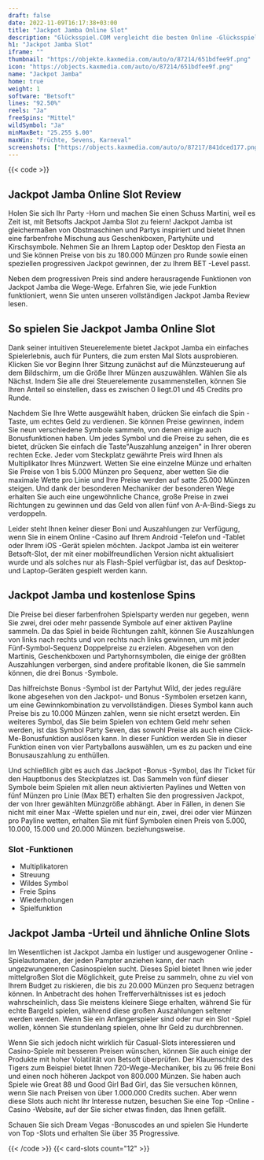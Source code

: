 ```yaml
---
draft: false
date: 2022-11-09T16:17:38+03:00
title: "Jackpot Jamba Online Slot"
description: "Glücksspiel.COM vergleicht die besten Online -Glücksspiel -Sites und -spiele der Kanada.  Unabhängige Produktbewertungen und exklusive Anmeldeangebote. Jetzt spielen!"
h1: "Jackpot Jamba Slot"
iframe: ""
thumbnail: "https://objekte.kaxmedia.com/auto/o/87214/651bdfee9f.png"
icon: "https://objects.kaxmedia.com/auto/o/87214/651bdfee9f.png"
name: "Jackpot Jamba"
home: true
weight: 1
software: "Betsoft"
lines: "92.50%"
reels: "Ja"
freeSpins: "Mittel"
wildSymbol: "Ja"
minMaxBet: "25.255 $.00"
maxWin: "Früchte, Sevens, Karneval"
screenshots: ["https://objects.kaxmedia.com/auto/o/87217/841dced177.png"]
---
```


{{< code >}}<h2>Jackpot Jamba Online Slot Review</h2><p>Holen Sie sich Ihr Party -Horn und machen Sie einen Schuss Martini, weil es Zeit ist, mit Betsofts Jackpot Jamba Slot zu feiern! Jackpot Jamba ist gleichermaßen von Obstmaschinen und Partys inspiriert und bietet Ihnen eine farbenfrohe Mischung aus Geschenkboxen, Partyhüte und Kirschsymbole. Nehmen Sie an Ihrem Laptop oder Desktop den Fiesta an und Sie können Preise von bis zu 180.000 Münzen pro Runde sowie einen speziellen progressiven Jackpot gewinnen, der zu Ihrem BET -Level passt.</p><p>Neben dem progressiven Preis sind andere herausragende Funktionen von Jackpot Jamba die Wege-Wege. Erfahren Sie, wie jede Funktion funktioniert, wenn Sie unten unseren vollständigen Jackpot Jamba Review lesen.</p><h2>So spielen Sie Jackpot Jamba Online Slot</h2><p>Dank seiner intuitiven Steuerelemente bietet Jackpot Jamba ein einfaches Spielerlebnis, auch für Punters, die zum ersten Mal Slots ausprobieren. Klicken Sie vor Beginn Ihrer Sitzung zunächst auf die Münzsteuerung auf dem Bildschirm, um die Größe Ihrer Münzen auszuwählen. Wählen Sie als Nächst. Indem Sie alle drei Steuerelemente zusammenstellen, können Sie Ihren Anteil so einstellen, dass es zwischen 0 liegt.01 und 45 Credits pro Runde.</p><p>Nachdem Sie Ihre Wette ausgewählt haben, drücken Sie einfach die Spin -Taste, um echtes Geld zu verdienen. Sie können Preise gewinnen, indem Sie neun verschiedene Symbole sammeln, von denen einige auch Bonusfunktionen haben. Um jedes Symbol und die Preise zu sehen, die es bietet, drücken Sie einfach die Taste"Auszahlung anzeigen" in Ihrer oberen rechten Ecke. Jeder vom Steckplatz gewährte Preis wird Ihnen als Multiplikator Ihres Münzwert. Wetten Sie eine einzelne Münze und erhalten Sie Preise von 1 bis 5.000 Münzen pro Sequenz, aber wetten Sie die maximale Wette pro Linie und Ihre Preise werden auf satte 25.000 Münzen steigen. Und dank der besonderen Mechaniker der besonderen Wege erhalten Sie auch eine ungewöhnliche Chance, große Preise in zwei Richtungen zu gewinnen und das Geld von allen fünf von A-A-Bind-Siegs zu verdoppeln.</p><p>Leider steht Ihnen keiner dieser Boni und Auszahlungen zur Verfügung, wenn Sie in einem Online -Casino auf Ihrem Android -Telefon und -Tablet oder Ihrem iOS -Gerät spielen möchten. Jackpot Jamba ist ein weiterer Betsoft-Slot, der mit einer mobilfreundlichen Version nicht aktualisiert wurde und als solches nur als Flash-Spiel verfügbar ist, das auf Desktop- und Laptop-Geräten gespielt werden kann.</p><h2>Jackpot Jamba und kostenlose Spins</h2><p>Die Preise bei dieser farbenfrohen Spielsparty werden nur gegeben, wenn Sie zwei, drei oder mehr passende Symbole auf einer aktiven Payline sammeln. Da das Spiel in beide Richtungen zahlt, können Sie Auszahlungen von links nach rechts und von rechts nach links gewinnen, um mit jeder Fünf-Symbol-Sequenz Doppelpreise zu erzielen. Abgesehen von den Martinis, Geschenkboxen und Partyhornsymbolen, die einige der größten Auszahlungen verbergen, sind andere profitable Ikonen, die Sie sammeln können, die drei Bonus -Symbole.</p><p>Das hilfreichste Bonus -Symbol ist der Partyhut Wild, der jedes reguläre Ikone abgesehen von den Jackpot- und Bonus -Symbolen ersetzen kann, um eine Gewinnkombination zu vervollständigen. Dieses Symbol kann auch Preise bis zu 10.000 Münzen zahlen, wenn sie nicht ersetzt werden. Ein weiteres Symbol, das Sie beim Spielen von echtem Geld mehr sehen werden, ist das Symbol Party Seven, das sowohl Preise als auch eine Click-Me-Bonusfunktion auslösen kann. In dieser Funktion werden Sie in dieser Funktion einen von vier Partyballons auswählen, um es zu packen und eine Bonusauszahlung zu enthüllen.</p><p>Und schließlich gibt es auch das Jackpot -Bonus -Symbol, das Ihr Ticket für den Hauptbonus des Steckplatzes ist. Das Sammeln von fünf dieser Symbole beim Spielen mit allen neun aktivierten Paylines und Wetten von fünf Münzen pro Linie (Max BET) erhalten Sie den progressiven Jackpot, der von Ihrer gewählten Münzgröße abhängt. Aber in Fällen, in denen Sie nicht mit einer Max -Wette spielen und nur ein, zwei, drei oder vier Münzen pro Payline wetten, erhalten Sie mit fünf Symbolen einen Preis von 5.000, 10.000, 15.000 und 20.000 Münzen. beziehungsweise.</p><h3>
Slot -Funktionen</h3><ul>
<li></span>
Multiplikatoren</li>
<li></span>
Streuung</li>
<li></span>
Wildes Symbol</li>
<li></span>
Freie Spins</li>
<li></span>
Wiederholungen</li>
<li></span>
Spielfunktion</li></ul><h2>Jackpot Jamba -Urteil und ähnliche Online Slots</h2><p>Im Wesentlichen ist Jackpot Jamba ein lustiger und ausgewogener Online -Spielautomaten, der jeden Pampter anziehen kann, der nach ungezwungeneren Casinospielen sucht. Dieses Spiel bietet Ihnen wie jeder mittelgroßen Slot die Möglichkeit, gute Preise zu sammeln, ohne zu viel von Ihrem Budget zu riskieren, die bis zu 20.000 Münzen pro Sequenz betragen können. In Anbetracht des hohen Trefferverhältnisses ist es jedoch wahrscheinlich, dass Sie meistens kleinere Siege erhalten, während Sie für echte Bargeld spielen, während diese großen Auszahlungen seltener werden werden. Wenn Sie ein Anfängerspieler sind oder nur ein Slot -Spiel wollen, können Sie stundenlang spielen, ohne Ihr Geld zu durchbrennen.</p><p>Wenn Sie sich jedoch nicht wirklich für Casual-Slots interessieren und Casino-Spiele mit besseren Preisen wünschen, können Sie auch einige der Produkte mit hoher Volatilität von Betsoft überprüfen. Der Klauenschlitz des Tigers zum Beispiel bietet Ihnen 720-Wege-Mechaniker, bis zu 96 freie Boni und einen noch höheren Jackpot von 800.000 Münzen. Sie haben auch Spiele wie Great 88 und Good Girl Bad Girl, das Sie versuchen können, wenn Sie nach Preisen von über 1.000.000 Credits suchen. Aber wenn diese Slots auch nicht Ihr Interesse nutzen, besuchen Sie eine Top -Online -Casino -Website, auf der Sie sicher etwas finden, das Ihnen gefällt.</p><p>
Schauen Sie sich Dream Vegas -Bonuscodes an und spielen Sie Hunderte von Top -Slots und erhalten Sie über 35 Progressive.</p>{{< /code >}}
 {{< card-slots count="12" >}}